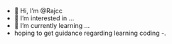 - 👋 Hi, I’m @Rajcc
- 👀 I’m interested in ...
- 🌱 I’m currently learning ...
- hoping to get guidance regarding learning coding 
-.

<!---
Rajcc/Rajcc is a ✨ special ✨ repository because its `README.md` (this file) appears on your GitHub profile.
You can click the Preview link to take a look at your changes.
--->
